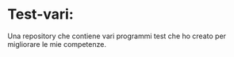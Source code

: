 # Test-vari:
Una repository che contiene vari programmi test che ho creato per migliorare le mie competenze.

